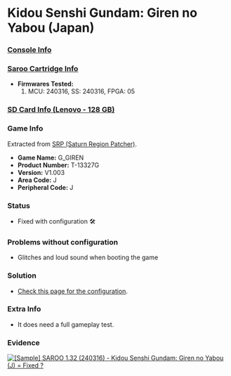 # Kidou Senshi Gundam: Giren no Yabou (Japan)

### [Console Info](../../../../../Info/Consoles/VA13/README.md)

### [Saroo Cartridge Info](../../../../../Info/Cartridges/RetroGameParadiseStore/1.32F/README.md)

- <b>Firmwares Tested:</b>
  1. MCU: 240316, SS: 240316, FPGA: 05

### [SD Card Info (Lenovo - 128 GB)](../../../../../Info/SdCards/Lenovo/128GB/fat32/README.md)

### Game Info

Extracted from [SRP (Saturn Region Patcher)](https://segaxtreme.net/resources/saturn-region-patcher.81/download).

- <b>Game Name:</b> G_GIREN
- <b>Product Number:</b> T-13327G
- <b>Version:</b> V1.003
- <b>Area Code:</b> J
- <b>Peripheral Code:</b> J

### Status

- Fixed with configuration :hammer_and_wrench:

### Problems without configuration

- Glitches and loud sound when booting the game

### Solution

- [Check this page for the configuration](https://github.com/williamdsw/saroo-configuration-list/blob/master/J/T-13327G/README.md).

### Extra Info

- It does need a full gameplay test.

### Evidence

[![[Sample] SAROO 1.32 (240316) - Kidou Senshi Gundam: Giren no Yabou (J) = Fixed ?](https://img.youtube.com/vi/9192GFfsF0M/0.jpg)](https://www.youtube.com/watch?v=9192GFfsF0M)

